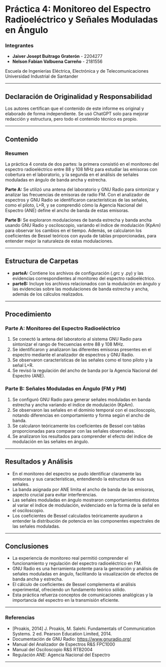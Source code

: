 # Práctica 4: Monitoreo del Espectro Radioeléctrico y Señales Moduladas en Ángulo

### Integrantes
- **Jaiver Josept Buitrago Graterón** - 2204277
- **Nelson Fabian Valbuena Carreño** - 2181556

Escuela de Ingenierías Eléctrica, Electrónica y de Telecomunicaciones  
Universidad Industrial de Santander

---

## Declaración de Originalidad y Responsabilidad
Los autores certifican que el contenido de este informe es original y elaborado de forma independiente. Se usó ChatGPT solo para mejorar redacción y estructura, pero todo el contenido técnico es propio.

---

## Contenido

### Resumen
La práctica 4 consta de dos partes: la primera consistió en el monitoreo del espectro radioeléctrico entre 88 y 108 MHz para estudiar las emisoras con cobertura en el laboratorio, y la segunda en el análisis de señales moduladas en ángulo de banda ancha y estrecha.

**Parte A:** Se utilizó una antena del laboratorio y GNU Radio para sintonizar y analizar las frecuencias de emisoras de radio FM. Con el analizador de espectros y GNU Radio se identificaron características de las señales, como el piloto, L+R, y se comprendió cómo la Agencia Nacional del Espectro (ANE) define el ancho de banda de estas emisoras.

**Parte B:** Se exploraron modulaciones de banda estrecha y banda ancha usando GNU Radio y osciloscopio, variando el índice de modulación (KpAm) para observar los cambios en el tiempo. Además, se calcularon los coeficientes de Bessel teóricos con ayuda de tablas proporcionadas, para entender mejor la naturaleza de estas modulaciones.

---

## Estructura de Carpetas
- **parteA:** Contiene los archivos de configuración (.grc y .py) y las evidencias correspondientes al monitoreo del espectro radioeléctrico.
- **parteB:** Incluye los archivos relacionados con la modulación en ángulo y las evidencias sobre las modulaciones de banda estrecha y ancha, además de los cálculos realizados.

---

## Procedimiento

### Parte A: Monitoreo del Espectro Radioeléctrico
1. Se conectó la antena del laboratorio al sistema GNU Radio para sintonizar el rango de frecuencias entre 88 y 108 MHz.
2. Se identificaron y analizaron las diferentes emisoras presentes en el espectro mediante el analizador de espectros y GNU Radio.
3. Se observaron características de las señales como el tono piloto y la señal L+R.
4. Se revisó la regulación del ancho de banda por la Agencia Nacional del Espectro (ANE).

### Parte B: Señales Moduladas en Ángulo (FM y PM)
1. Se configuró GNU Radio para generar señales moduladas en banda estrecha y ancha variando el índice de modulación (KpAm).
2. Se observaron las señales en el dominio temporal con el osciloscopio, notando diferencias en comportamiento y forma según el ancho de banda.
3. Se calcularon teóricamente los coeficientes de Bessel con tablas proporcionadas para comparar con las señales observadas.
4. Se analizaron los resultados para comprender el efecto del índice de modulación en las señales en ángulo.

---

## Resultados y Análisis

- En el monitoreo del espectro se pudo identificar claramente las emisoras y sus características, entendiendo la estructura de sus señales.
- La banda asignada por ANE limita el ancho de banda de las emisoras, aspecto crucial para evitar interferencias.
- Las señales moduladas en ángulo mostraron comportamientos distintos al variar el índice de modulación, evidenciado en la forma de la señal en el osciloscopio.
- Los coeficientes de Bessel calculados teóricamente ayudaron a entender la distribución de potencia en las componentes espectrales de las señales moduladas.

---

## Conclusiones

- La experiencia de monitoreo real permitió comprender el funcionamiento y regulación del espectro radioeléctrico en FM.
- GNU Radio es una herramienta potente para la generación y análisis de señales moduladas en ángulo, facilitando la visualización de efectos de banda ancha y estrecha.
- El cálculo de coeficientes de Bessel complementa el análisis experimental, ofreciendo un fundamento teórico sólido.
- Esta práctica refuerza conceptos de comunicaciones analógicas y la importancia del espectro en la transmisión eficiente.

---

### Referencias
- [Proakis, 2014] J. Proakis, M. Salehi. Fundamentals of Communication Systems. 2 ed. Pearson Education Limited, 2014.
- Documentación de GNU Radio: https://www.gnuradio.org/
- Manual del Analizador de Espectros R&S FPC1000
- Manual del Osciloscopio R&S RTB2004
- Regulación ANE: Agencia Nacional del Espectro

---
